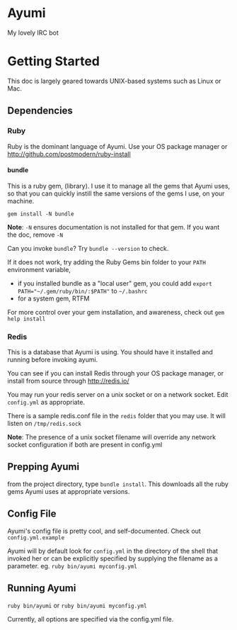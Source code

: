 # Ayumi
My lovely IRC bot

# Getting Started

This doc is largely geared towards UNIX-based systems such as Linux or Mac.

## Dependencies

### Ruby

Ruby is the dominant language of Ayumi. Use your OS package manager or http://github.com/postmodern/ruby-install

#### bundle

This is a ruby gem, (library). I use it to manage all the gems that Ayumi uses,
so that you can quickly instill the same versions of the gems I use, on your machine.

`gem install -N bundle`

__Note__: `-N` ensures documentation is not installed for that gem. If you want the doc, remove `-N`

Can you invoke `bundle`? Try `bundle --version` to check.

If it does not work, try adding the Ruby Gems bin folder to your `PATH` environment variable,
- if you installed bundle as a "local user" gem, you could add `export PATH="~/.gem/ruby/bin/:$PATH"` to `~/.bashrc` 
- for a system gem, RTFM

For more control over your gem installation, and awareness, check out `gem help install`

### Redis

This is a database that Ayumi is using. You should have it installed and running before invoking ayumi.

You can see if you can install Redis through your OS package manager, or install from source through http://redis.io/

You may run your redis server on a unix socket or on a network socket. Edit `config.yml` as appropriate.

There is a sample redis.conf file in the `redis` folder that you may use. It will listen on `/tmp/redis.sock`

**Note**: The presence of a unix socket filename will override any network socket configuration if both are present in config.yml

## Prepping Ayumi

from the project directory, type `bundle install`. This downloads all the ruby gems Ayumi uses at appropriate versions.

## Config File

Ayumi's config file is pretty cool, and self-documented. Check out `config.yml.example`

Ayumi will by default look for `config.yml` in the directory of the shell that invoked her or 
can be explicitly specified by supplying the filename as a parameter. eg. `ruby bin/ayumi myconfig.yml`

## Running Ayumi

`ruby bin/ayumi` or `ruby bin/ayumi myconfig.yml`

Currently, all options are specified via the config.yml file.
